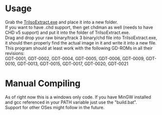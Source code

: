 # Usage
Grab the [TriIsoExtract.exe](bin/TriIsoExtract.exe?raw=true) and place it into a new folder.  
If you want to have .chd support, then get chdman as well (needs to have CHD v5 support) and put it into the folder of TriIsoExtract.exe.  
Drag and drop your raw binary/track 3 binary/chd file into TriIsoExtract.exe, it should then properly find the actual image in it and write it into a new file.  
This program should at least work with the following GD-ROMs in all their revisions:  
GDT-0001, GDT-0002, GDT-0004, GDT-0005, GDT-0006, GDT-0009, GDT-0010, GDT-0013, GDT-0015, GDT-0017, GDT-0020, GDT-0021


# Manual Compiling
As of right now this is a windows only code. If you have MinGW installed and gcc referenced in your PATH variable just use the "build.bat".  
Support for other OSes might follow in the future.
